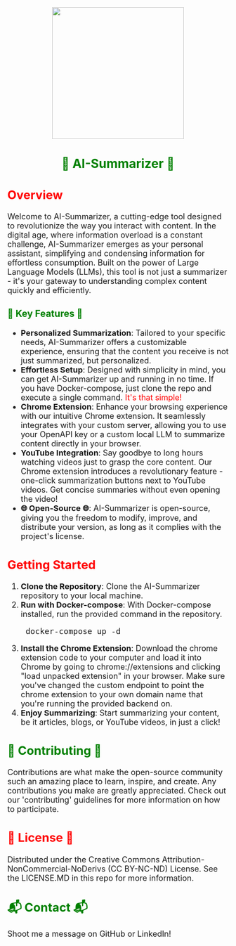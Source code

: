 <div align="center">
    <img src="https://github.com/ihaddy/ai-powered-summarizer/assets/8469329/05db8d71-0d58-4bd5-bb69-f4a37f8682a7" width="300">
    <h1 style="color: green;">🚀 AI-Summarizer 🚀</h1>
</div>

<div style="font-size: 18px;">
    <h2 style="color: red;">Overview</h2>
    <p>Welcome to AI-Summarizer, a cutting-edge tool designed to revolutionize the way you interact with content. In the digital age, where information overload is a constant challenge, AI-Summarizer emerges as your personal assistant, simplifying and condensing information for effortless consumption. Built on the power of Large Language Models (LLMs), this tool is not just a summarizer - it's your gateway to understanding complex content quickly and efficiently.</p>

<h3 style="color: green;">🎉 Key Features 🎉</h3>
    <ul>
        <li><b>Personalized Summarization</b>: Tailored to your specific needs, AI-Summarizer offers a customizable experience, ensuring that the content you receive is not just summarized, but personalized.</li>
        <li><b>Effortless Setup</b>: Designed with simplicity in mind, you can get AI-Summarizer up and running in no time. If you have Docker-compose, just clone the repo and execute a single command. <span style="color: red;">It's that simple!</span></li>
        <li><b>Chrome Extension</b>: Enhance your browsing experience with our intuitive Chrome extension. It seamlessly integrates with your custom server, allowing you to use your OpenAPI key or a custom local LLM to summarize content directly in your browser.</li>
        <li><b>YouTube Integration</b>: Say goodbye to long hours watching videos just to grasp the core content. Our Chrome extension introduces a revolutionary feature - one-click summarization buttons next to YouTube videos. Get concise summaries without even opening the video!</li>
        <li><b>🌐 Open-Source 🌐</b>: AI-Summarizer is open-source, giving you the freedom to modify, improve, and distribute your version, as long as it complies with the project's license.</li>
    </ul>

<h2 style="color: red;">Getting Started</h2>
    <ol>
        <li><b>Clone the Repository</b>: Clone the AI-Summarizer repository to your local machine.</li>
        <li><b>Run with Docker-compose</b>: With Docker-compose installed, run the provided command in the repository.
            <pre > docker-compose up -d </pre>
        </li>
        <li><b>Install the Chrome Extension</b>: Download the chrome extension code to your computer and load it into Chrome by going to chrome://extensions and clicking "load unpacked extension" in your browser. Make sure you've changed the custom endpoint to point the chrome extension to your own domain name that you're running the provided backend on.</li>
        <li><b>Enjoy Summarizing</b>: Start summarizing your content, be it articles, blogs, or YouTube videos, in just a click!</li>
    </ol>
    <h2 style="color: green;">👥 Contributing 👥</h2>
    <p>Contributions are what make the open-source community such an amazing place to learn, inspire, and create. Any contributions you make are greatly appreciated. Check out our 'contributing' guidelines for more information on how to participate.</p>
    <h2 style="color: red;">📜 License 📜</h2>
    <p>Distributed under the Creative Commons Attribution-NonCommercial-NoDerivs (CC BY-NC-ND) License. See the LICENSE.MD in this repo for more information.</p>
    <h2 style="color: green;">📬 Contact 📬</h2>
    <p>Shoot me a message on GitHub or LinkedIn!</p>
</div>
